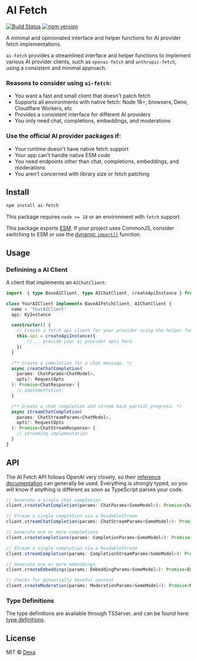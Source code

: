 # AI Fetch 

[![Build Status](https://github.com/dexaai/ai-fetch/actions/workflows/main.yml/badge.svg)](https://github.com/dexaai/ai-fetch/actions/workflows/main.yml) [![npm version](https://img.shields.io/npm/v/ai-fetch.svg?color=0c0)](https://www.npmjs.com/package/ai-fetch)

A minimal and opinionated interface and helper functions for AI provider fetch implementations.

`ai-fetch` provides a streamlined interface and helper functions to implement various AI provider clients, such as `openai-fetch` and `anthropic-fetch`, using a consistent and minimal approach.

### Reasons to consider using `ai-fetch`:

- You want a fast and small client that doesn't patch fetch
- Supports all environments with native fetch: Node 18+, browsers, Deno, Cloudflare Workers, etc
- Provides a consistent interface for different AI providers
- You only need chat, completions, embeddings, and moderations

### Use the official AI provider packages if:

- Your runtime doesn't have native fetch support
- Your app can't handle native ESM code
- You need endpoints other than chat, completions, embeddings, and moderations
- You aren't concerned with library size or fetch patching

## Install

```bash
npm install ai-fetch
```

This package requires `node >= 18` or an environment with `fetch` support.

This package exports [ESM](https://gist.github.com/sindresorhus/a39789f98801d908bbc7ff3ecc99d99c). If your project uses CommonJS, consider switching to ESM or use the [dynamic `import()`](https://v8.dev/features/dynamic-import) function.

## Usage

### Definining a AI Client

A client that implements an `AIChatClient`:

```ts
import  { type BaseAIClient, type AIChatClient, createApiInstance } from 'ai-fetch';

class YourAIClient implements BaseAIFetchClient, AIChatClient {
  name = 'YourAIClient'
  api: KyInstance

  constructor() {
    // Create a fetch api client for your provider using the helper function provided.
    this.api = createApiInstance({
        //... provide your ai provider opts here
    })
  }

  /** Create a completion for a chat message. */
  async createChatCompletion(
    params: ChatParams<ChatModel>,
    opts?: RequestOpts
  ): Promise<ChatResponse> {
    // implementation
  }

  /** Create a chat completion and stream back partial progress. */
  async streamChatCompletion(
    params: ChatStreamParams<ChatModel>,
    opts?: RequestOpts
  ): Promise<ChatStreamResponse> {
    // streaming implementation
  }
}

```

## API

The AI Fetch API follows OpenAI very closely, so their [reference documentation](https://beta.openai.com/docs/api-reference) can generally be used. Everything is strongly typed, so you will know if anything is different as soon as TypeScript parses your code.

```ts
// Generate a single chat completion
client.createChatCompletion(params: ChatParams<SomeModel>): Promise<ChatResponse>;

// Stream a single completion via a ReadableStream
client.streamChatCompletion(params: ChatStreamParams<SomeModel>): Promise<ChatStreamResponse>;

// Generate one or more completions
client.createCompletions(params: CompletionParams<SomeModel>): Promise<CompletionResponse>;

// Stream a single completion via a ReadableStream
client.streamCompletion(params: CompletionStreamParams<SomeModel>): Promise<CompletionStreamResponse>;

// Generate one or more embeddings
client.createEmbeddings(params: EmbeddingParams<SomeModel>): Promise<EmbeddingResponse>

// Checks for potentially harmful content
client.createModeration(params: ModerationParams<SomeModel>): Promise<ModerationResponse>
```

### Type Definitions

The type definitions are available through TSServer, and can be found here: [type definitions](/src/types.ts).

## License

MIT © [Dexa](https://dexa.ai)
